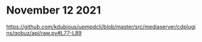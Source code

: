 # November 12 2021

https://github.com/kdubious/upmpdcli/blob/master/src/mediaserver/cdplugins/qobuz/api/raw.py#L77-L89
